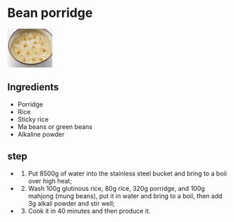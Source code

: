 # Bean porridge

![现熬豆粥](/images/现熬豆粥.png)

## Ingredients

- Porridge
- Rice
- Sticky rice
- Ma beans or green beans
- Alkaline powder

## step

- 1. Put 8500g of water into the stainless steel bucket and bring to a boil over high heat;
- 2. Wash 100g glutinous rice, 80g rice, 320g porridge, and 100g mahjong (mung beans), put it in water and bring to a boil, then add 3g alkali powder and stir well;
- 3. Cook it in 40 minutes and then produce it.
